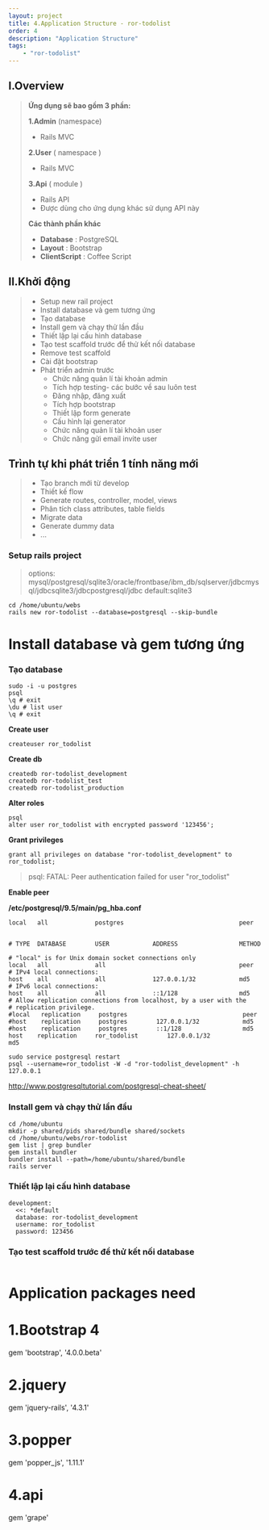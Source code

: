 ```yaml
---
layout: project
title: 4.Application Structure - ror-todolist
order: 4
description: "Application Structure" 
tags: 
    - "ror-todolist"
---
```


## I.Overview

>**Ứng dụng sẽ bao gồm 3 phần:**
>
>**1.Admin** (namespace)
> 
> - Rails MVC
> 
> **2.User** ( namespace )
> 
> - Rails MVC
> 
> **3.Api** ( module )
> 
> - Rails API
> - Được dùng cho ứng dụng khác sử dụng API này
> 
> **Các thành phần khác**
> 
> - **Database** : PostgreSQL
> - **Layout** : Bootstrap
> - **ClientScript** : Coffee Script

## II.Khởi động

> - Setup new rail project
> - Install database và gem tương ứng
> - Tạo database
> - Install gem và chạy thử lần đầu
> - Thiết lập lại cấu hình database
> - Tạo test scaffold trước để thử kết nối database
> - Remove test scaffold
> - Cài đặt bootstrap
> - Phát triển admin trước
>   - Chức năng quản lí tài khoản admin
>   - Tích hợp testing- các bước về sau luôn test
>   - Đăng nhập, đăng xuất
>   - Tích hợp bootstrap
>   - Thiết lập form generate
>   - Cấu hình lại generator
>   - Chức năng quản lí tài khoản user
>   - Chức năng gửi email invite user

## Trình tự khi phát triển 1 tính năng mới

> - Tạo branch mới từ develop
> - Thiết kế flow
> - Generate routes, controller, model, views
> - Phân tích class attributes, table fields
> - Migrate data
> - Generate dummy data
> - ...

### Setup rails project

>options: mysql/postgresql/sqlite3/oracle/frontbase/ibm_db/sqlserver/jdbcmysql/jdbcsqlite3/jdbcpostgresql/jdbc
>default:sqlite3

```
cd /home/ubuntu/webs
rails new ror-todolist --database=postgresql --skip-bundle
```

# Install database và gem tương ứng

### Tạo database

```
sudo -i -u postgres
psql
\q # exit
\du # list user
\q # exit
```

**Create user**

```
createuser ror_todolist
```

**Create db**

```
createdb ror-todolist_development
createdb ror-todolist_test
createdb ror-todolist_production
```

**Alter roles**
```
psql
alter user ror_todolist with encrypted password '123456';
```

**Grant privileges**

```
grant all privileges on database "ror-todolist_development" to ror_todolist;
```

>psql: FATAL:  Peer authentication failed for user "ror_todolist"

**Enable peer**

**/etc/postgresql/9.5/main/pg_hba.conf**

```
local   all             postgres                                peer


# TYPE  DATABASE        USER            ADDRESS                 METHOD

# "local" is for Unix domain socket connections only
local   all             all                                     peer
# IPv4 local connections:
host    all             all             127.0.0.1/32            md5
# IPv6 local connections:
host    all             all             ::1/128                 md5
# Allow replication connections from localhost, by a user with the
# replication privilege.
#local   replication     postgres                                peer
#host    replication     postgres        127.0.0.1/32            md5
#host    replication     postgres        ::1/128                 md5
host    replication     ror_todolist        127.0.0.1/32            md5

```

```
sudo service postgresql restart
psql --username=ror_todolist -W -d "ror-todolist_development" -h 127.0.0.1
```

http://www.postgresqltutorial.com/postgresql-cheat-sheet/

### Install gem và chạy thử lần đầu

```
cd /home/ubuntu
mkdir -p shared/pids shared/bundle shared/sockets
cd /home/ubuntu/webs/ror-todolist
gem list | grep bundler
gem install bundler
bundler install --path=/home/ubuntu/shared/bundle
rails server
```

### Thiết lập lại cấu hình database

```
development:
  <<: *default
  database: ror-todolist_development
  username: ror_todolist
  password: 123456
```

### Tạo test scaffold trước để thử kết nối database

```

```


# Application packages need
# 1.Bootstrap 4
gem 'bootstrap', '4.0.0.beta'

# 2.jquery
gem 'jquery-rails', '4.3.1'

# 3.popper
gem 'popper_js', '1.11.1'

# 4.api
gem 'grape'
```